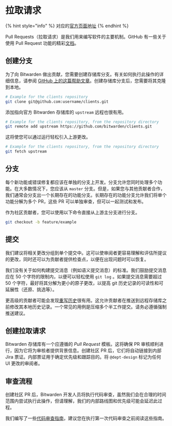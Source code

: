 # 拉取请求

{% hint style="info" %}
对应的[官方页面地址](https://contributing.bitwarden.com/contributing/pull-requests/)
{% endhint %}

Pull Requests（拉取请求）是我们用来编写软件的主要机制。GitHub 有一些关于使用 Pull Request 功能的精彩[文档](https://docs.github.com/en/pull-requests/collaborating-with-pull-requests/proposing-changes-to-your-work-with-pull-requests/about-pull-requests)。

## 创建分支 <a href="#fork" id="fork"></a>

为了向 Bitwarden 做出贡献，您需要创建存储库分支。有关如何执行此操作的详细信息，请参阅 [GitHub 上的这篇帮助文章](https://docs.github.com/en/get-started/quickstart/fork-a-repo)。创建存储库分支后，您需要将其克隆到本地。

```bash
# Example for the clients repository
git clone git@github.com:username/clients.git
```

添加指向官方 Bitwarden 存储库的 `upstream` 远程也很有用。

```bash
# Example for the clients repository, from the repository directory
git remote add upstream https://github.com/bitwarden/clients.git
```

这将使您可以通过运行轻松引入上游更改。

```bash
# Example for the clients repository, from the repository directory
git fetch upstream
```

## 分支 <a href="#branch" id="branch"></a>

每个新功能或错误修复都应该在单独的分支上开发。分支允许您同时处理多个功能。在大多数情况下，您应该从 `master` 分支。但是，如果您与其他贡献者合作，我们通常会分支出一个长期存在的功能分支。长期存在的功能分支允许我们将单个功能分解为多个 PR，这些 PR 可以单独审查，但可以一起测试和发布。

作为社区贡献者，您可以使用以下命令直接从上游主分支进行分支。

```bash
git checkout -b feature/example
```

## 提交 <a href="#commit" id="commit"></a>

我们建议将相关更改分组到单个提交中。这可以使审阅者更容易理解和评估所提议的更改，同时还可以为贡献者提供检查点，以便在出现问题时可以恢复。

我们没有关于如何构建提交消息（例如语义提交消息）的标准。我们鼓励提交消息应在 50 个字符的限制内，以便可以轻松使用 `git log` 。如果提交消息需要超过 50 个字符，最好将其分解为更小的原子更改，以提高 git 历史记录的可读性和可延展性（还原、挑选等）。

更高级的贡献者可能会发现[重写历史](https://git-scm.com/book/en/v2/Git-Tools-Rewriting-History)很有用。这允许贡献者在推送到远程存储库之前修改其本地历史记录。一个常见的用例是压缩多个半工作提交。请务必遵循强制推送建议。

## 创建拉取请求 <a href="#creating-a-pull-request" id="creating-a-pull-request"></a>

Bitwarden 存储库有一个应遵循的 _Pull Request_ 模板。这将确保 PR 审核顺利进行，因为它将为审核者提供背景信息。创建社区 PR 后，它们将自动链接到内部 Jira 票证。内部票证用于确定优先级和跟踪目的。将 `@dept-design` 标记为任何 UI 更改的审阅者。

## 审查流程 <a href="#review-process" id="review-process"></a>

创建社区 PR 后，Bitwarden 开发人员将执行代码审查，虽然我们会在合理的时间范围内尝试执行此操作，但请理解，我们的内部路线图和优先级可能会延迟此过程。

我们编写了一些[代码审查指南](code-review.md)，建议您在执行第一次代码审查之前阅读这些指南。
